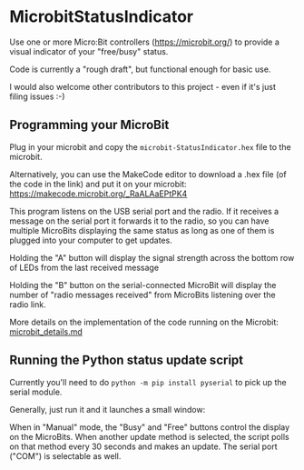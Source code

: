 # MicrobitStatusIndicator
Use one or more Micro:Bit controllers (<https://microbit.org/>) to provide a visual indicator of your "free/busy" status.

Code is currently a "rough draft", but functional enough for basic use.

I would also welcome other contributors to this project - even if it's just filing issues :-)

## Programming your MicroBit

Plug in your microbit and copy the `microbit-StatusIndicator.hex` file to the microbit.

Alternatively, you can use the MakeCode editor to download a .hex file (of the code in the link) and put it on your microbit: https://makecode.microbit.org/_RaALAaEPtPK4

This program listens on the USB serial port and the radio. If it receives a message on the serial port it forwards it
to the radio, so you can have multiple MicroBits displaying the same status as long as one of them is plugged into
your computer to get updates.

Holding the "A" button will display the signal strength across the bottom row of LEDs from the last received message

Holding the "B" button on the serial-connected MicroBit will display the number of "radio messages received" from MicroBits listening over the radio link.

More details on the implementation of the code running on the Microbit: [microbit_details.md](docs/microbit_details.md)

## Running the Python status update script

Currently you'll need to do `python -m pip install pyserial` to pick up the serial module.

Generally, just run it and it launches a small window:

When in "Manual" mode, the "Busy" and "Free" buttons control the display on the MicroBits.
When another update method is selected, the script polls on that method every 30 seconds and makes an update.
The serial port ("COM") is selectable as well.
